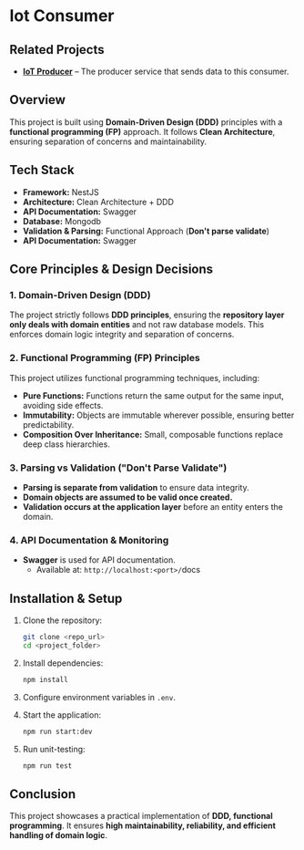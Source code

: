 # **Iot Consumer**

## **Related Projects**  

- **[IoT Producer](https://github.com/mahdijz5/iot-producer)** – The producer service that sends data to this consumer.  

## **Overview**

This project is built using **Domain-Driven Design (DDD)** principles with a **functional programming (FP)** approach. It follows **Clean Architecture**, ensuring separation of concerns and maintainability.

## **Tech Stack**

- **Framework:** NestJS
- **Architecture:** Clean Architecture + DDD
- **API Documentation:** Swagger
- **Database:** Mongodb
- **Validation & Parsing:** Functional Approach (**Don't parse validate**)
- **API Documentation:** Swagger

## **Core Principles & Design Decisions**

### **1. Domain-Driven Design (DDD)**

The project strictly follows **DDD principles**, ensuring the **repository layer only deals with domain entities** and not raw database models. This enforces domain logic integrity and separation of concerns.

### **2. Functional Programming (FP) Principles**

This project utilizes functional programming techniques, including:

- **Pure Functions:** Functions return the same output for the same input, avoiding side effects.
- **Immutability:** Objects are immutable wherever possible, ensuring better predictability.
 - **Composition Over Inheritance:** Small, composable functions replace deep class hierarchies.

### **3. Parsing vs Validation ("Don't Parse Validate")**

- **Parsing is separate from validation** to ensure data integrity.
- **Domain objects are assumed to be valid once created.**
- **Validation occurs at the application layer** before an entity enters the domain.
 
### **4. API Documentation & Monitoring**

- **Swagger** is used for API documentation.
  - Available at: `http://localhost:<port>/`docs
 

## **Installation & Setup**

1. Clone the repository:
   ```sh
   git clone <repo_url>
   cd <project_folder>
   ```
2. Install dependencies:
   ```sh
   npm install
   ```
3. Configure environment variables in `.env`.
 
4. Start the application:
   ```sh
   npm run start:dev 
   ```
5. Run unit-testing:
   ```sh
   npm run test 
   ```


## **Conclusion**

This project showcases a practical implementation of **DDD, functional programming**. It ensures **high maintainability, reliability, and efficient handling of domain logic**.

